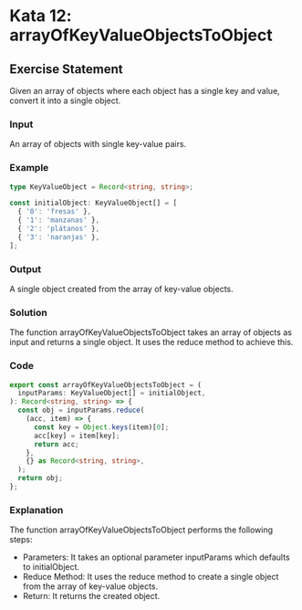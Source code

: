 # Kata 12: arrayOfKeyValueObjectsToObject

## Exercise Statement

Given an array of objects where each object has a single key and value, convert it into a single object.

### Input

An array of objects with single key-value pairs.

### Example

```typescript
type KeyValueObject = Record<string, string>;

const initialObject: KeyValueObject[] = [
  { '0': 'fresas' },
  { '1': 'manzanas' },
  { '2': 'plátanos' },
  { '3': 'naranjas' },
];
```

### Output

A single object created from the array of key-value objects.

### Solution

The function arrayOfKeyValueObjectsToObject takes an array of objects as input and returns a single object. It uses the reduce method to achieve this.

### Code

```typescript
export const arrayOfKeyValueObjectsToObject = (
  inputParams: KeyValueObject[] = initialObject,
): Record<string, string> => {
  const obj = inputParams.reduce(
    (acc, item) => {
      const key = Object.keys(item)[0];
      acc[key] = item[key];
      return acc;
    },
    {} as Record<string, string>,
  );
  return obj;
};
```

### Explanation

The function arrayOfKeyValueObjectsToObject performs the following steps:

- Parameters: It takes an optional parameter inputParams which defaults to initialObject.
- Reduce Method: It uses the reduce method to create a single object from the array of key-value objects.
- Return: It returns the created object.
